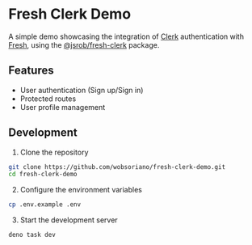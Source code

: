 # Fresh Clerk Demo

A simple demo showcasing the integration of [Clerk](https://clerk.com)
authentication with [Fresh](https://fresh.deno.dev), using the
[@jsrob/fresh-clerk](https://jsr.io/@jsrob/fresh-clerk) package.

## Features

- User authentication (Sign up/Sign in)
- Protected routes
- User profile management

## Development

1. Clone the repository

```bash
git clone https://github.com/wobsoriano/fresh-clerk-demo.git
cd fresh-clerk-demo
```

2. Configure the environment variables

```bash
cp .env.example .env
```

3. Start the development server

```bash
deno task dev
```
